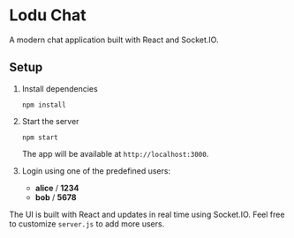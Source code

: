 # Lodu Chat

A modern chat application built with React and Socket.IO.

## Setup

1. Install dependencies
   ```
   npm install
   ```

2. Start the server
   ```
   npm start
   ```
   The app will be available at `http://localhost:3000`.

3. Login using one of the predefined users:
   - **alice** / **1234**
   - **bob** / **5678**

The UI is built with React and updates in real time using Socket.IO.
Feel free to customize `server.js` to add more users.
